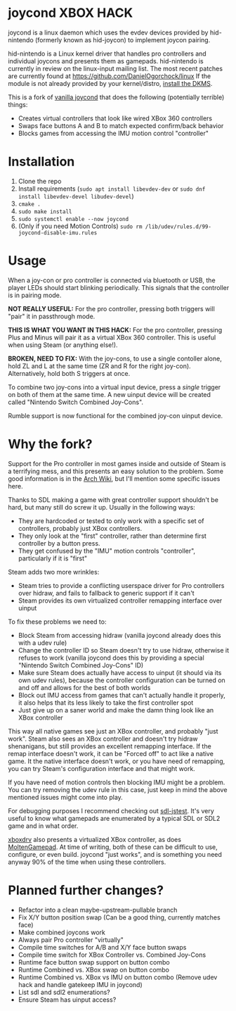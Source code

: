 # joycond XBOX HACK
joycond is a linux daemon which uses the evdev devices provided by hid-nintendo (formerly known as hid-joycon) to implement joycon pairing.

hid-nintendo is a Linux kernel driver that handles pro controllers and individual joycons and presents them as gamepads.
hid-nintendo is currently in review on the linux-input mailing list.
The most recent patches are currently found at https://github.com/DanielOgorchock/linux
If the module is not already provided by your kernel/distro, [install the DKMS](https://github.com/nicman23/dkms-hid-nintendo).

This is a fork of [vanilla joycond](https://github.com/DanielOgorchock/joycond) that does the following (potentially terrible) things:
* Creates virtual controllers that look like wired XBox 360 controllers
* Swaps face buttons A and B to match expected confirm/back behavior
* Blocks games from accessing the IMU motion control "controller"

# Installation
1. Clone the repo
2. Install requirements (`sudo apt install libevdev-dev` or `sudo dnf install libevdev-devel libudev-devel`)
3. `cmake .`
4. `sudo make install`
5. `sudo systemctl enable --now joycond`
6. (Only if you need Motion Controls) `sudo rm /lib/udev/rules.d/99-joycond-disable-imu.rules`

# Usage
When a joy-con or pro controller is connected via bluetooth or USB, the player LEDs should start blinking periodically.
This signals that the controller is in pairing mode.

**NOT REALLY USEFUL:**
For the pro controller, pressing both triggers will "pair" it in passthrough mode.

**THIS IS WHAT YOU WANT IN THIS HACK:**
For the pro controller, pressing Plus and Minus will pair it as a virtual XBox 360 controller.
This is useful when using Steam (or anything else!).

**BROKEN, NEED TO FIX:**
With the joy-cons, to use a single contoller alone, hold ZL and L at the same time (ZR and R for the right joy-con).
Alternatively, hold both S triggers at once.

To combine two joy-cons into a virtual input device, press a *single* trigger on both of them at the same time.
A new uinput device will be created called "Nintendo Switch Combined Joy-Cons".

Rumble support is now functional for the combined joy-con uinput device.

# Why the fork?
Support for the Pro controller in most games inside and outside of Steam is a terrifying mess, and this presents an easy solution to the problem.
Some good information is in the [Arch Wiki](https://wiki.archlinux.org/title/Gamepad#Nintendo_Switch_Pro_Controller_and_Joy-Cons), but I'll mention some specific issues here.

Thanks to SDL making a game with great controller support shouldn't be hard, but many still do screw it up.
Usually in the following ways:
* They are hardcoded or tested to only work with a specific set of controllers, probably just XBox controllers.
* They only look at the "first" controller, rather than determine first controller by a button press.
* They get confused by the "IMU" motion controls "controller", particularly if it is "first"

Steam adds two more wrinkles:
* Steam tries to provide a conflicting userspace driver for Pro controllers over hidraw, and fails to fallback to generic support if it can't
* Steam provides its own virtualized controller remapping interface over uinput

To fix these problems we need to:
* Block Steam from accessing hidraw (vanilla joycond already does this with a udev rule)
* Change the controller ID so Steam doesn't try to use hidraw, otherwise it refuses to work (vanilla joycond does this by providing a special "Nintendo Switch Combined Joy-Cons" ID)
* Make sure Steam does actually have access to uinput (it should via its own udev rules), because the controller configuration can be turned on and off and allows for the best of both worlds
* Block out IMU access from games that can't actually handle it properly, it also helps that its less likely to take the first controller spot
* Just give up on a saner world and make the damn thing look like an XBox controller

This way all native games see just an XBox controller, and probably "just work".
Steam also sees an XBox controller and doesn't try hidraw shenanigans, but still provides an excellent remapping interface.
If the remap interface doesn't work, it can be "Forced off" to act like a native game.
It the native interface doesn't work, or you have need of remapping, you can try Steam's configuration interface and that might work.

If you have need of motion controls then blocking IMU might be a problem.
You can try removing the udev rule in this case, just keep in mind the above mentioned issues might come into play.

For debugging purposes I recommend checking out [sdl-jstest](https://github.com/Grumbel/sdl-jstest).
It's very useful to know what gamepads are enumerated by a typical SDL or SDL2 game and in what order.

[xboxdrv](https://xboxdrv.gitlab.io/) also presents a virtualized XBox controller, as does [MoltenGamepad](https://github.com/jgeumlek/MoltenGamepad).
At time of writing, both of these can be difficult to use, configure, or even build.
joycond "just works", and is something you need anyway 90% of the time when using these controllers.

# Planned further changes?
* Refactor into a clean maybe-upstream-pullable branch
* Fix X/Y button position swap (Can be a good thing, currently matches face)
* Make combined joycons work
* Always pair Pro controller "virtually"
* Compile time switches for A/B and X/Y face button swaps
* Compile time switch for XBox Controller vs. Combined Joy-Cons
* Runtime face button swap support on button combo
* Runtime Combined vs. XBox swap on button combo
* Runtime Combined vs. XBox vs IMU on button combo (Remove udev hack and handle gatekeep IMU in joycond)
* List sdl and sdl2 enumerations?
* Ensure Steam has uinput access?
